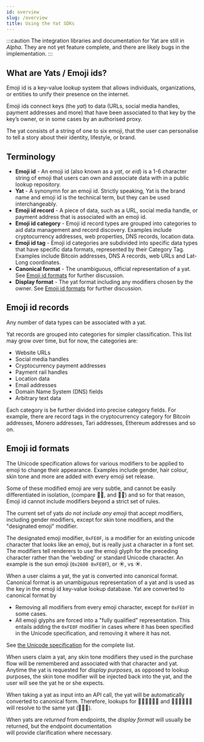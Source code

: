 ```yaml
---
id: overview
slug: /overview
title: Using the Yat SDKs
---
```


:::caution
The integration libraries and documentation for Yat are still in _Alpha_. They are not yet feature complete, and there are likely bugs in the implementation.
:::

## What are Yats / Emoji ids?

Emoji id is a key-value lookup system that allows individuals, organizations, or entities to unify their presence on the internet.

Emoji ids connect keys (the _yat_) to data (URLs, social media handles, payment addresses and more) that have been associated to that key by the key’s owner, or in some cases by an authorised proxy.

The yat consists of a string of one to six emoji, that the user can personalise to tell a story about their identity, lifestyle, or brand.

## Terminology

* **Emoji id** - An emoji id (also known as a _yat_, or _eid_) is a 1-6 character string of emoji that users can own and
  associate data with in a public lookup repository.
* **Yat** - A synonymn for an emoji id. Strictly speaking, Yat is the brand name and emoji id is the technical term, but
  they can be used interchangeably.
* **Emoji id record** - A piece of data, such as a URL, social media handle, or payment address that is associated with
  an emoji id.
* **Emoji id category** - Emoji id record types are grouped into categories to aid data management and record discovery.
  Examples include cryptocurrency addresses, web properties, DNS records, location data.
* **Emoji id tag** - Emoji id categories are subdivided into specific data types that have specific data formats,
  represented by their Category Tag. Examples include Bitcoin addresses, DNS A records, web URLs and Lat-Long
  coordinates.
* **Canonical format** - The unambiguous, official representation of a yat. See
  [Emoji id formats](#emoji-id-formats) for further discussion.
* **Display format** - The yat format including any modifiers chosen by the owner. See
  [Emoji id formats](#emoji-id-formats) for further discussion.

## Emoji id records

Any number of data types can be associated with a yat.

Yat records are grouped into categories for simpler classification. This list may grow over time, but for now, the categories are:

* Website URLs
* Social media handles
* Cryptocurrency payment addresses
* Payment rail handles
* Location data
* Email addresses
* Domain Name System (DNS) fields
* Arbitrary text data

Each category is be further divided into precise category fields. For example, there are record tags in the cryptocurrency category for Bitcoin addresses, Monero addresses, Tari addresses, Ethereum addresses and so on.

## Emoji id formats

The Unicode specification allows for various modifiers to be applied to emoji to change their appearance. Examples include
gender, hair colour, skin tone and more are added with every emoji set release.

Some of these modified emoji are very subtle, and cannot be easily differentiated in isolation, (compare 🤟🏾, and 🤟🏽)
and so for that reason, Emoji id cannot include modifiers beyond a strict set of rules.

The current set of yats _do not include any emoji_ that accept modifiers, including gender modifiers, except for skin
tone modifiers, and the "designated emoji" modifier.

The designated emoji modifier, `0xFE0F`, is a modifier for an existing unicode character that looks like an emoji, but is
really just a character in a font set. The modifiers tell renderers to use the emoji glyph for the preceding character
rather than the 'webding' or standard Unicode character. An example is the sun emoji (`0x2600 0xFE0F`), or ☀, vs ☀️.

When a user claims a yat, the yat is converted into canonical format. Canonical format is an unambiguous representation
of a yat and is used as the key in the emoji id key-value lookup database. Yat are converted to canonical format by

* Removing all modifiers from every emoji character, except for `0xFE0f` in some cases.
* All emoji glyphs are forced into a "fully qualified" representation. This entails adding the `0xFE0F` modifier in cases where it has been specified in the Unicode specification, and removing it where it has not.

See [the Unicode specification](https://unicode.org/Public/emoji/13.0/emoji-test.txt) for the complete list.

When users claim a yat, any skin tone modifiers they used in the purchase flow will be remembered and associated with that
character and yat. Anytime the yat is requested for _display purposes_, as opposed to lookup purposes, the skin tone modifier will be injected back into
the yat, and the user will see the yat he or she expects.

When taking a yat as input into an API call, the yat will be automatically converted to canonical form. Therefore, lookups
for 🤟🏾🤟🏾🤟🏾 and 🤟🏽🤟🏽🤟🏽 will resolve to the same yat (🤟🤟🤟).

When yats are _returned_ from endpoints, the _display format_ will usually be returned, but the endpoint documentation  
will provide clarification where necessary.
